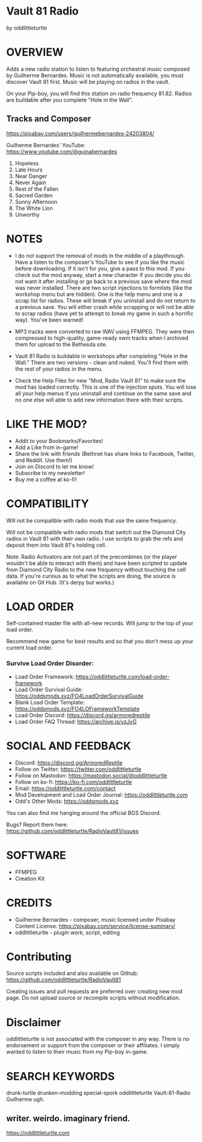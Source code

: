 # Vault 81 Radio
by oddlittleturtle


# OVERVIEW
Adds a new radio station to listen to featuring orchestral music composed by Guilherme Bernardes. Music is not automatically available, you must discover Vault 81 first. Music will be playing on radios in the vault.

On your Pip-boy, you will find this station on radio frequency 81.82. Radios are buildable after you complete "Hole in the Wall".



## Tracks and Composer
https://pixabay.com/users/guilhermebernardes-24203804/

Guilherme Bernardes' YouTube: https://www.youtube.com/@guinabernardes

1.  Hopeless
2.  Late Hours
3.  Near Danger
4.  Never Again
5.  Rest of the Fallen
6.  Sacred Garden
7.  Sunny Afternoon
8.  The White Lion
9.  Unworthy



# NOTES
- I do not support the removal of mods in the middle of a playthrough. Have a listen to the composer's YouTube to see if you like the music before downloading. If it isn't for you, give a pass to this mod. If you check out the mod anyway, start a new character if you decide you do not want it after installing or go back to a previous save where the mod was never installed. There are two script injections to formlists (like the workshop menu but are hidden). One is the help menu and one is a scrap list for radios. These will break if you uninstall and do not return to a previous save. You will either crash while scrapping or will not be able to scrap radios (have yet to attempt to break my game in such a horrific way). You've been warned!

- MP3 tracks were converted to raw WAV using FFMPEG. They were then compressed to high-quality, game-ready xwm tracks when I archived them for upload to the Bethesda site.

- Vault 81 Radio is buildable in workshops after completing "Hole in the Wall." There are two versions - clean and nuked. You'll find them with the rest of your radios in the menu.

- Check the Help Files for new "Mod, Radio Vault 81" to make sure the mod has loaded correctly. This is one of the injection spots. You will lose all your help menus if you uninstall and continue on the same save and no one else will able to add new information there with their scripts.


# LIKE THE MOD?
- Addit to your Bookmarks/Favorites!
- Add a Like from in-game!
- Share the link with friends (Bethnet has share links to Facebook, Twitter, and Reddit. Use them!)
- Join on Discord to let me know!
- Subscribe to my newsletter!
- Buy me a coffee at ko-fi!



# COMPATIBILITY
Will not be compatible with radio mods that use the same frequency.

Will not be compatible with radio mods that switch out the Diamond City radios in Vault 81 with their own radio. I use scripts to grab the refs and deposit them into Vault 81's holding cell. 


Note: Radio Activators are not part of the precombines (or the player wouldn't be able to interact with them) and have been scripted to update from Diamond City Radio to the new frequency without touching the cell data. If you're curious as to what the scripts are doing, the source is available on Git Hub. (It's derpy but works.)



# LOAD ORDER
Self-contained master file with all-new records. Will jump to the top of your load order.

Recommend new game for best results and so that you don't mess up your current load order.


### Survive Load Order Disorder:
- Load Order Framework: https://oddlittleturtle.com/load-order-framework
- Load Order Survival Guide: https://oddsmods.xyz/FO4LoadOrderSurvivalGuide
- Blank Load Order Template: https://oddsmods.xyz/FO4LOFrameworkTemplate
- Load Order Discord: https://discord.gg/armoredreptile
- Load Order FAQ Thread: https://archive.is/vzJvG



# SOCIAL AND FEEDBACK
- Discord:  https://discord.gg/ArmoredReptile
- Follow on Twitter:  https://twitter.com/oddlittleturtle
- Follow on Mastodon:  https://mastodon.social/@oddlittleturtle
- Follow on ko-fi:  https://ko-fi.com/oddlittleturtle
- Email:  https://oddlittleturtle.com/contact
- Mod Development and Load Order Journal:  https://oddlittleturtle.com
- Odd's Other Mods:  https://oddsmods.xyz

You can also find me hanging around the official BGS Discord.

Bugs? Report them here: https://github.com/oddlittleturtle/RadioVault81/issues



# SOFTWARE
- FFMPEG
- Creation Kit



# CREDITS
- Guilherme Bernardes - composer, music licensed under Pixabay Content License: https://pixabay.com/service/license-summary/
- oddlittleturtle - plugin work, script, editing



# Contributing
Source scripts included and also available on Github: https://github.com/oddlittleturtle/RadioVault81

Creating issues and pull requests are preferred over creating new mod page. Do not upload source or recompile scripts without modification.



# Disclaimer
oddlittleturtle is not associated with the composer in any way. There is no endorsement or support from the composer or their affiliates. I simply wanted to listen to their music from my Pip-boy in-game.



# SEARCH KEYWORDS
drunk-turtle drunken-modding special-spork oddlittleturtle Vault-81-Radio Guilherme ugh.



## writer. weirdo. imaginary friend.
https://oddlittleturtle.com